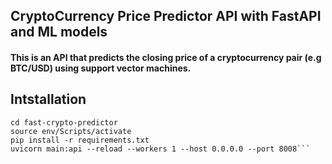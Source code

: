 ## CryptoCurrency Price Predictor API with FastAPI and ML models

#### This is an API that predicts the closing price of a cryptocurrency pair (e.g BTC/USD) using support vector machines.

## Intstallation
```git clone https://github.com/Tee-py/fast-crypto-predictor.git
cd fast-crypto-predictor
source env/Scripts/activate
pip install -r requirements.txt
uvicorn main:api --reload --workers 1 --host 0.0.0.0 --port 8008```
